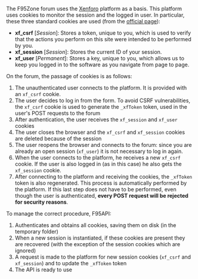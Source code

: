 The F95Zone forum uses the [Xenforo](https://xenforo.com/) platform as a basis. This platform uses cookies to monitor the session and the logged in user. In particular, these three standard cookies are used (from the [official page](https://xenforo.com/community/help/cookies/)):

+ **xf_csrf** [*Session*]: Stores a token, unique to you, which is used to verify that the actions you perform on this site were intended to be performed by you.
+ **xf_session** [*Session*]: Stores the current ID of your session.
+ **xf_user** [*Permanent*]: Stores a key, unique to you, which allows us to keep you logged in to the software as you navigate from page to page.

On the forum, the passage of cookies is as follows:
1. The unauthenticated user connects to the platform. It is provided with an `xf_csrf` cookie.
2. The user decides to log in from the form. To avoid CSRF vulnerabilities, the `xf_csrf` cookie is used to generate the `_xfToken` token, used in the user's POST requests to the forum
3. After authentication, the user receives the `xf_session` and `xf_user` cookies
4. The user closes the browser and the `xf_csrf` and `xf_session` cookies are deleted because of the session
5. The user reopens the browser and connects to the forum: since you are already an open session (`xf_user`) it is not necessary to log in again.
6. When the user connects to the platform, he receives a new `xf_csrf` cookie. If the user is also logged in (as in this case) he also gets the `xf_session` cookie.
7. After connecting to the platform and receiving the cookies, the `_xfToken` token is also regenerated. This process is automatically performed by the platform. If this last step does not have to be performed, even though the user is authenticated, **every POST request will be rejected for security reasons**.

To manage the correct procedure, F95API:
1. Authenticates and obtains all cookies, saving them on disk (in the temporary folder)
2. When a new session is instantiated, if these cookies are present they are recovered (with the exception of the session cookies which are ignored)
3. A request is made to the platform for new session cookies (`xf_csrf` and `xf_session`) and to update the `_xfToken` token
4. The API is ready to use